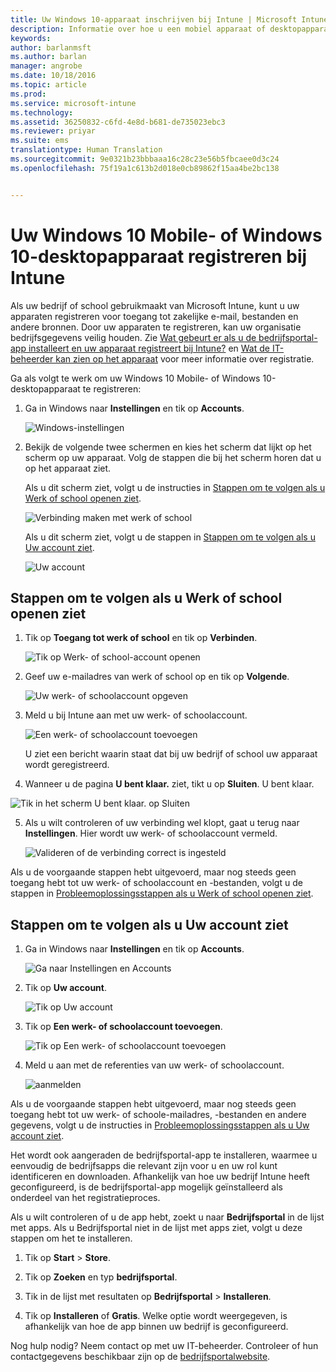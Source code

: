 ```yaml
---
title: Uw Windows 10-apparaat inschrijven bij Intune | Microsoft Intune
description: Informatie over hoe u een mobiel apparaat of desktopapparaat met Windows 10 kunt inschrijven bij Intune
keywords: 
author: barlanmsft
ms.author: barlan
manager: angrobe
ms.date: 10/18/2016
ms.topic: article
ms.prod: 
ms.service: microsoft-intune
ms.technology: 
ms.assetid: 36250832-c6fd-4e8d-b681-de735023ebc3
ms.reviewer: priyar
ms.suite: ems
translationtype: Human Translation
ms.sourcegitcommit: 9e0321b23bbbaaa16c28c23e56b5fbcaee0d3c24
ms.openlocfilehash: 75f19a1c613b2d018e0cb89862f15aa4be2bc138


---
```



# <a name="enroll-your-windows-10-mobile-or-windows-10-desktop-device-in-intune"></a>Uw Windows 10 Mobile- of Windows 10-desktopapparaat registreren bij Intune

Als uw bedrijf of school gebruikmaakt van Microsoft Intune, kunt u uw apparaten registreren voor toegang tot zakelijke e-mail, bestanden en andere bronnen. Door uw apparaten te registreren, kan uw organisatie bedrijfsgegevens veilig houden. Zie [Wat gebeurt er als u de bedrijfsportal-app installeert en uw apparaat registreert bij Intune?](what-happens-if-you-install-the-company-portal-app-and-enroll-your-device-in-intune-windows.md) en [Wat de IT-beheerder kan zien op het apparaat](what-can-your-it-administrator-see-when-you-enroll-your-device-in-intune-windows.md) voor meer informatie over registratie.


Ga als volgt te werk om uw Windows 10 Mobile- of Windows 10-desktopapparaat te registreren:

1.  Ga in Windows naar **Instellingen** en tik op **Accounts**.

    ![Windows-instellingen](./media/w10-enroll-rs1-settings-accounts.png)

2.  Bekijk de volgende twee schermen en kies het scherm dat lijkt op het scherm op uw apparaat. Volg de stappen die bij het scherm horen dat u op het apparaat ziet.

    Als u dit scherm ziet, volgt u de instructies in [Stappen om te volgen als u Werk of school openen ziet](#steps-to-follow-if-you-see-access-work-or-school).

    ![Verbinding maken met werk of school](./media/w10-enroll-rs1-connect-to-work-or-school.png)

    Als u dit scherm ziet, volgt u de stappen in [Stappen om te volgen als u Uw account ziet](#steps-to-follow-if-you-see-your-account).

    ![Uw account](./media/w10-enroll-2-accounts-your-account.png)

## <a name="steps-to-follow-if-you-see-access-work-or-school"></a>Stappen om te volgen als u Werk of school openen ziet

1.  Tik op **Toegang tot werk of school** en tik op **Verbinden**.

    ![Tik op Werk- of school-account openen](./media/w10-enroll-rs1-connect-to-work-or-school.png)

2.  Geef uw e-mailadres van werk of school op en tik op **Volgende**.

    ![Uw werk- of schoolaccount opgeven](./media/w10-enroll-rs1-set-up-work-or-school-account.png)

3. Meld u bij Intune aan met uw werk- of schoolaccount.

    ![Een werk- of schoolaccount toevoegen](./media/w10-enroll-rs1-enter-your-credentials.png)

    U ziet een bericht waarin staat dat bij uw bedrijf of school uw apparaat wordt geregistreerd.

4. Wanneer u de pagina **U bent klaar.** ziet, tikt u op **Sluiten**. U bent klaar.

  ![Tik in het scherm U bent klaar. op Sluiten](./media/w10-enroll-rs1-youre-all-set.png)

5. Als u wilt controleren of uw verbinding wel klopt, gaat u terug naar **Instellingen**. Hier wordt uw werk- of schoolaccount vermeld.

    ![Valideren of de verbinding correct is ingesteld](./media/w10-enroll-rs1-validate-successful-enrollment.png)

Als u de voorgaande stappen hebt uitgevoerd, maar nog steeds geen toegang hebt tot uw werk- of schoolaccount en -bestanden, volgt u de stappen in [Probleemoplossingsstappen als u Werk of school openen ziet](troubleshoot-your-windows-10-device-windows.md#troubleshooting-steps-to-follow-if-you-see-access-work-or-school).


## <a name="steps-to-follow-if-you-see-your-account"></a>Stappen om te volgen als u Uw account ziet

1.  Ga in Windows naar **Instellingen** en tik op **Accounts**.

    ![Ga naar Instellingen en Accounts](./media/W10-enroll-1-settings-accounts.png)

2.  Tik op **Uw account**.

    ![Tik op Uw account](./media/W10-enroll-2-accounts-your-account.png)

3.  Tik op **Een werk- of schoolaccount toevoegen**.

    ![Tik op Een werk- of schoolaccount toevoegen](./media/w10-enroll-3-add-work-school-acct.png)

4.  Meld u aan met de referenties van uw werk- of schoolaccount.

    ![aanmelden](./media/W10-enroll-4-sign-in.png)

Als u de voorgaande stappen hebt uitgevoerd, maar nog steeds geen toegang hebt tot uw werk- of schoole-mailadres, -bestanden en andere gegevens, volgt u de instructies in [Probleemoplossingsstappen als u Uw account ziet](troubleshoot-your-windows-10-device-windows.md#troubleshooting-steps-to-follow-if-you-see-your-account).

Het wordt ook aangeraden de bedrijfsportal-app te installeren, waarmee u eenvoudig de bedrijfsapps die relevant zijn voor u en uw rol kunt identificeren en downloaden. Afhankelijk van hoe uw bedrijf Intune heeft geconfigureerd, is de bedrijfsportal-app mogelijk geïnstalleerd als onderdeel van het registratieproces.

Als u wilt controleren of u de app hebt, zoekt u naar **Bedrijfsportal** in de lijst met apps. Als u Bedrijfsportal niet in de lijst met apps ziet, volgt u deze stappen om het te installeren.

1.  Tik op **Start** &gt; **Store**.

2.  Tik op **Zoeken** en typ **bedrijfsportal**.

3.  Tik in de lijst met resultaten op **Bedrijfsportal** &gt; **Installeren**.

4.  Tik op **Installeren** of **Gratis**. Welke optie wordt weergegeven, is afhankelijk van hoe de app binnen uw bedrijf is geconfigureerd.

Nog hulp nodig? Neem contact op met uw IT-beheerder. Controleer of hun contactgegevens beschikbaar zijn op de [bedrijfsportalwebsite](http://portal.manage.microsoft.com).





<!--HONumber=Oct16_HO1-->


